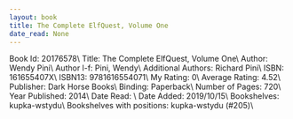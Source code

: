 ```yaml
---
layout: book
title: The Complete ElfQuest, Volume One
date_read: None
---
```


Book Id: 20176578\ 
Title: The Complete ElfQuest, Volume One\ 
Author: Wendy Pini\ 
Author l-f: Pini, Wendy\ 
Additional Authors: Richard Pini\ 
ISBN: 161655407X\ 
ISBN13: 9781616554071\ 
My Rating: 0\ 
Average Rating: 4.52\ 
Publisher: Dark Horse Books\ 
Binding: Paperback\ 
Number of Pages: 720\ 
Year Published: 2014\ 
Date Read: \ 
Date Added: 2019/10/15\ 
Bookshelves: kupka-wstydu\ 
Bookshelves with positions: kupka-wstydu (#205)\ 

